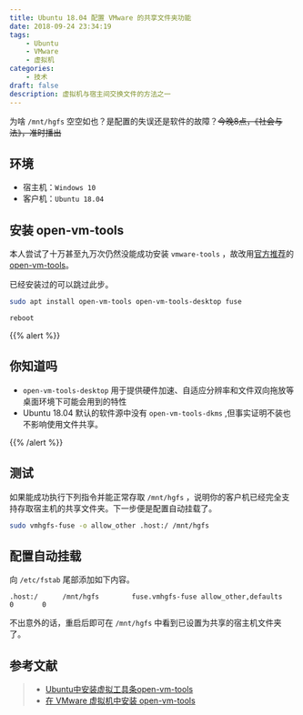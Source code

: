 ```yaml
---
title: Ubuntu 18.04 配置 VMware 的共享文件夹功能
date: 2018-09-24 23:34:19
tags:
    - Ubuntu
    - VMware
    - 虚拟机
categories: 
    - 技术
draft: false
description: 虚拟机与宿主间交换文件的方法之一
---
```


为啥 `/mnt/hgfs` 空空如也？是配置的失误还是软件的故障？~~今晚8点，《社会与法》，准时播出~~

<!-- MORE -->

## 环境

- 宿主机：`Windows 10`
- 客户机：`Ubuntu 18.04`

## 安装 open-vm-tools

本人尝试了十万甚至九万次仍然没能成功安装 `vmware-tools` ，故改用[官方推荐](https://kb.vmware.com/s/article/2073803)的 [open-vm-tools](https://github.com/vmware/open-vm-tools)。

已经安装过的可以跳过此步。

```bash
sudo apt install open-vm-tools open-vm-tools-desktop fuse

reboot
```

{{% alert %}}

## 你知道吗

- `open-vm-tools-desktop` 用于提供硬件加速、自适应分辨率和文件双向拖放等桌面环境下可能会用到的特性
- Ubuntu 18.04 默认的软件源中没有 `open-vm-tools-dkms` ,但事实证明不装也不影响使用文件共享。

{{% /alert %}}

## 测试

如果能成功执行下列指令并能正常存取 `/mnt/hgfs` ，说明你的客户机已经完全支持存取宿主机的共享文件夹。下一步便是配置自动挂载了。

```bash
sudo vmhgfs-fuse -o allow_other .host:/ /mnt/hgfs
```

## 配置自动挂载

向 `/etc/fstab` 尾部添加如下内容。

```fstab
.host:/      /mnt/hgfs        fuse.vmhgfs-fuse allow_other,defaults   0       0
```

不出意外的话，重启后即可在 `/mnt/hgfs` 中看到已设置为共享的宿主机文件夹了。

## 参考文献

> - [Ubuntu中安装虚拟工具条open-vm-tools](https://jingyan.baidu.com/article/54b6b9c0982f2f2d593b4762.html)
> - [在 VMware 虚拟机中安装 open-vm-tools](https://zhuanlan.zhihu.com/p/22488904)
